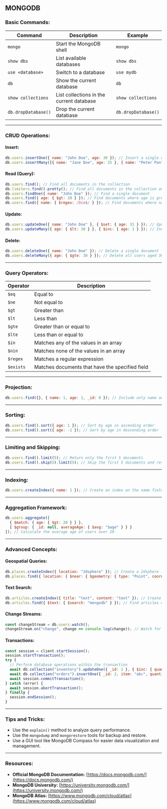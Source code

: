 ## **MONGODB**

### **Basic Commands:**

| Command             | Description                              | Example             |
| ------------------- | ---------------------------------------- | ------------------- |
| `mongo`             | Start the MongoDB shell                  | `mongo`             |
| `show dbs`          | List available databases                 | `show dbs`          |
| `use <database>`    | Switch to a database                     | `use mydb`          |
| `db`                | Show the current database                | `db`                |
| `show collections`  | List collections in the current database | `show collections`  |
| `db.dropDatabase()` | Drop the current database                | `db.dropDatabase()` |

---

### **CRUD Operations:**

#### **Insert:**

```javascript
db.users.insertOne({ name: "John Doe", age: 30 }); // Insert a single document
db.users.insertMany([{ name: "Jane Doe", age: 25 }, { name: "Peter Pan", age: 18 }]); // Insert multiple documents
```

#### **Read (Query):**

```javascript
db.users.find(); // Find all documents in the collection
db.limiters.find().pretty(); // Find all documents in the collection and format the output
db.users.findOne({ name: "John Doe" }); // Find a single document
db.users.find({ age: { $gt: 20 } }); // Find documents where age is greater than 20
db.users.find({ name: { $regex: /Doe$/ } }); // Find documents where name ends with "Doe"
```

#### **Update:**

```javascript
db.users.updateOne({ name: "John Doe" }, { $set: { age: 31 } }); // Update a single document
db.users.updateMany({ age: { $lt: 30 } }, { $inc: { age: 1 } }); // Increment age by 1 for all users under 30
```

#### **Delete:**

```javascript
db.users.deleteOne({ name: "John Doe" }); // Delete a single document
db.users.deleteMany({ age: { $gte: 30 } }); // Delete all users aged 30 or older
```

---

### **Query Operators:**

| Operator  | Description                                     |
| --------- | ----------------------------------------------- |
| `$eq`     | Equal to                                        |
| `$ne`     | Not equal to                                    |
| `$gt`     | Greater than                                    |
| `$lt`     | Less than                                       |
| `$gte`    | Greater than or equal to                        |
| `$lte`    | Less than or equal to                           |
| `$in`     | Matches any of the values in an array           |
| `$nin`    | Matches none of the values in an array          |
| `$regex`  | Matches a regular expression                    |
| `$exists` | Matches documents that have the specified field |

---

### **Projection:**

```javascript
db.users.find({}, { name: 1, age: 1, _id: 0 }); // Include only name and age, exclude _id
```

---

### **Sorting:**

```javascript
db.users.find().sort({ age: 1 }); // Sort by age in ascending order
db.users.find().sort({ age: -1 }); // Sort by age in descending order
```

---

### **Limiting and Skipping:**

```javascript
db.users.find().limit(5); // Return only the first 5 documents
db.users.find().skip(5).limit(5); // Skip the first 5 documents and return the next 5
```

---

### **Indexing:**

```javascript
db.users.createIndex({ name: 1 }); // Create an index on the name field
```

---

### **Aggregation Framework:**

```javascript
db.users.aggregate([
  { $match: { age: { $gt: 20 } } },
  { $group: { _id: null, averageAge: { $avg: "$age" } } }
]); // Calculate the average age of users over 20
```

---

### **Advanced Concepts:**

#### **Geospatial Queries:**

```javascript
db.places.createIndex({ location: "2dsphere" }); // Create a 2dsphere index for location data
db.places.find({ location: { $near: { $geometry: { type: "Point", coordinates: [ -73.9667, 40.78 ] } } } }); // Find places near a specific point
```

#### **Text Search:**

```javascript
db.articles.createIndex({ title: "text", content: "text" }); // Create a text index on title and content
db.articles.find({ $text: { $search: "mongodb" } }); // Find articles containing the word "mongodb"
```

#### **Change Streams:**

```javascript
const changeStream = db.users.watch();
changeStream.on("change", change => console.log(change)); // Watch for changes in the users collection
```

#### **Transactions:**

```javascript
const session = client.startSession();
session.startTransaction();
try {
  // Perform database operations within the transaction
  await db.collection("inventory").updateOne({ _id: 1 }, { $inc: { quantity: -1 } }, { session });
  await db.collection("orders").insertOne({ _id: 2, item: "abc", quantity: 1 }, { session });
  await session.commitTransaction();
} catch (error) {
  await session.abortTransaction();
} finally {
  session.endSession();
}
```

---

### **Tips and Tricks:**

* Use the `explain()` method to analyze query performance.
* Use the `mongodump` and `mongorestore` tools for backup and restore.
* Use a GUI tool like MongoDB Compass for easier data visualization and management.

---

### **Resources:**

* **Official MongoDB Documentation:** [https://docs.mongodb.com/](https://docs.mongodb.com/)
* **MongoDB University:** [https://university.mongodb.com/](https://university.mongodb.com/)
* **MongoDB Atlas:** [https://www.mongodb.com/cloud/atlas](https://www.mongodb.com/cloud/atlas)
